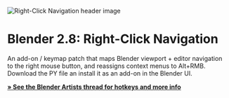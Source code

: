 ![Right-Click Navigation header image](https://repository-images.githubusercontent.com/189907730/97b0ad80-855a-11e9-8332-c27bbc9014e3)

# Blender 2.8: Right-Click Navigation

An add-on / keymap patch that maps Blender viewport + editor navigation to the right mouse button, and reassigns context menus to Alt+RMB. Download the PY file an install it as an add-on in the Blender UI.

[**» See the Blender Artists thread for hotkeys and more info**](https://blenderartists.org/t/2-8-add-on-right-click-navigation-wip/1163095)
